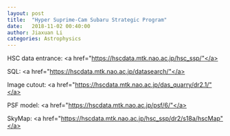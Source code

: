 ```yaml
---
layout: post
title:  "Hyper Suprime-Cam Subaru Strategic Program"
date:   2018-11-02 00:40:00
author: Jiaxuan Li
categories: Astrophysics
---
```


HSC data entrance: <a href="https://hscdata.mtk.nao.ac.jp/hsc_ssp/"</a>

SQL: <a href="https://hscdata.mtk.nao.ac.jp/datasearch/"</a>

Image cutout: <a href="https://hscdata.mtk.nao.ac.jp/das_quarry/dr2.1/"</a>

PSF model: <a href="https://hscdata.mtk.nao.ac.jp/psf/6/"</a>

SkyMap: <a href="https://hscdata.mtk.nao.ac.jp/hsc_ssp/dr2/s18a/hscMap"</a>
